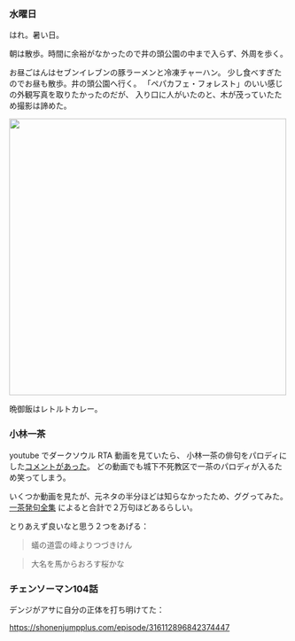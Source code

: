 ### 水曜日

はれ。暑い日。

朝は散歩。時間に余裕がなかったので井の頭公園の中まで入らず、外周を歩く。

お昼ごはんはセブンイレブンの豚ラーメンと冷凍チャーハン。
少し食べすぎたのでお昼も散歩。井の頭公園へ行く。
「ペパカフェ・フォレスト」のいい感じの外観写真を取りたかったのだが、
入り口に人がいたのと、木が茂っていたため撮影は諦めた。

<img src="https://i.imgur.com/M8IMPqw.jpg" width="500">

晩御飯はレトルトカレー。

### 小林一茶

youtube でダークソウル RTA 動画を見ていたら、
小林一茶の俳句をパロディにした[コメントがあった](https://youtu.be/bwTQRzJsuW0?t=705)。
どの動画でも城下不死教区で一茶のパロディが入るため笑ってしまう。

いくつか動画を見たが、元ネタの半分ほどは知らなかったため、ググってみた。
[一茶発句全集](http://www.janis.or.jp/users/kyodoshi/issaku.htm)
によると合計で２万句ほどあるらしい。

とりあえず良いなと思う２つをあげる：

> 蟻の道雲の峰よりつづきけん

> 大名を馬からおろす桜かな

### チェンソーマン104話

デンジがアサに自分の正体を打ち明けてた：

https://shonenjumpplus.com/episode/316112896842374447